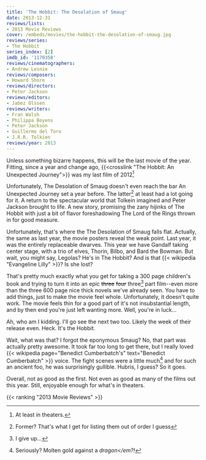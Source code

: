 ```yaml
---
title: 'The Hobbit: The Desolation of Smaug'
date: 2013-12-31
reviews/lists:
- 2013 Movie Reviews
cover: /embeds/movies/the-hobbit-the-desolation-of-smaug.jpg
reviews/series:
- The Hobbit
series_index: [2]
imdb_id: '1170358'
reviews/cinematographers:
- Andrew Lesnie
reviews/composers:
- Howard Shore
reviews/directors:
- Peter Jackson
reviews/editors:
- Jabez Olssen
reviews/writers:
- Fran Walsh
- Philippa Boyens
- Peter Jackson
- Guillermo del Toro
- J.R.R. Tolkien
reviews/year: 2013
---
```

Unless something bizarre happens, this will be the last movie of the year. Fitting, since a year and change ago, {{<crosslink "The Hobbit: An Unexpected Journey">}} was my last film of 2012[^1]

<!--more-->

Unfortunately, The Desolation of Smaug doesn't even reach the bar An Unexpected Journey set a year before. The latter[^2] at least had a lot going for it. A return to the spectacular world that Tolkein imagined and Peter Jackson brought to life. A new story, promising the zany hijinks of The Hobbit with just a bit of flavor foreshadowing The Lord of the Rings thrown in for good measure.

Unfortunately, that's where the The Desolation of Smaug falls flat. Actually, the same as last year, the movie posters reveal the weak point. Last year, it was the entirely replaceable dwarves. This year we have Gandalf taking center stage, with a trio of elves, Thorin, Bilbo, and Bard the Bowman. But wait, you might say, Legolas? He's in The Hobbit? And is that {{< wikipedia "Evangeline Lilly" >}}? Is she lost?

That's pretty much exactly what you get for taking a 300 page children's book and trying to turn it into an epic ~~three~~ ~~four~~ three[^3] part film--even more than the three 600 page nice thick novels we've already seen. You have to add things, just to make the movie feel whole. Unfortunately, it doesn't quite work. The movie feels thin for a good part of it's not insubstantial length, and by then end you're just left wanting more. Well, you're in luck...

Ah, who am I kidding. I'll go see the next two too. Likely the week of their release even. Heck. It's the Hobbit.

Wait, what was that? I forgot the eponymous Smaug? No, that part was actually pretty awesome. It took far too long to get there, but I really loved {{< wikipedia page="Benedict Cumberbatch's" text="Benedict Cumberbatch" >}} voice. The fight scenes were a little much[^4] and for such an ancient foo, he was surprisingly gullible. Hubris, I guess? So it goes.

Overall, not as good as the first. Not even as good as many of the films out this year. Still, enjoyable enough for what's in theaters.

{{< ranking "2013 Movie Reviews" >}}

[^1]: At least in theaters.
[^2]: Former? That's what I get for listing them out of order I guess
[^3]: I give up...
[^4]: Seriously? Molten gold against a <em>dragon</em?!